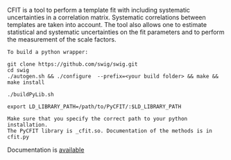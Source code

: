 CFIT is a tool to perform a template fit with including
systematic uncertainties in a correlation matrix. Systematic
correlations between templates are taken into account. The tool also
allows one to estimate statistical and systematic uncertainties
on the fit parameters and to perform the measurement of the scale factors.

```
To build a python wrapper:

git clone https://github.com/swig/swig.git
cd swig
./autogen.sh && ./configure  --prefix=<your build folder> && make && make install

./buildPyLib.sh

export LD_LIBRARY_PATH=/path/to/PyCFIT/:$LD_LIBRARY_PATH

Make sure that you specify the correct path to your python installation.
The PyCFIT library is _cfit.so. Documentation of the methods is in cfit.py
```

Documentation is [available](./doc/doc.pdf)

